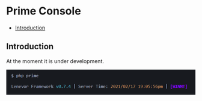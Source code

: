 # Prime Console

- [Introduction](#introduction)

<a name="introduction"></a>
## Introduction

At the moment it is under development. 

<img src="https://raw.githubusercontent.com/lenevor/docs/master/images/prime-console.png" />